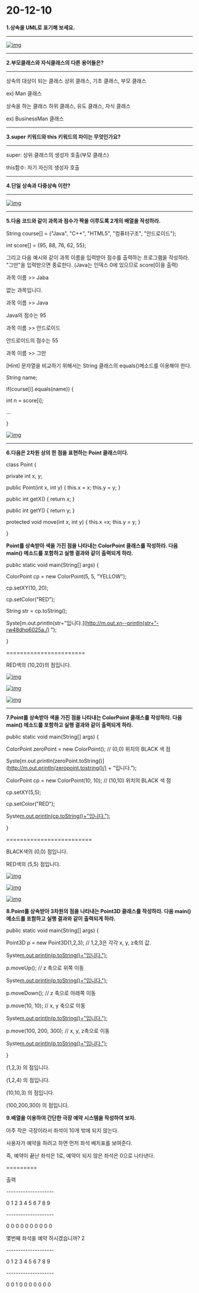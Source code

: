 # 20-12-10

**1.상속을 UML로 표기해 보세요.**

****

[![img](https://postfiles.pstatic.net/MjAyMDEyMTBfNjgg/MDAxNjA3NjAwODYxNjUx.Cx5GqI4qWTd5_wLFu4wHpF3GwVG9hJsXdBqohJlksqog.iRfQ_j3VROVcIoNQGaAoOTCtce9OsiMiDnVGmjogHPkg.PNG.o_oax/Untitled_Diagram.png?type=w966)](https://blog.naver.com/PostView.nhn?blogId=o_oax&logNo=222169589305&categoryNo=1&parentCategoryNo=0&viewDate=&currentPage=2&postListTopCurrentPage=&from=&userTopListOpen=true&userTopListCount=5&userTopListManageOpen=false&userTopListCurrentPage=2#)

****

**2.부모클래스와 자식클래스의 다른 용어들은?**

****

상속의 대상이 되는 클래스 상위 클래스, 기초 클래스, 부모 클래스

ex) Man 클래스

상속을 하는 클래스 하위 클래스, 유도 클래스, 자식 클래스

ex) BusinessMan 클래스

****

**3.super 키워드와 this 키워드의 차이는 무엇인가요?**

****

super: 상위 클래스의 생성자 호출(부모 클래스)

this함수: 자기 자신의 생성자 호출

****

**4.단일 상속과 다중상속 이란?**

****

[![img](https://postfiles.pstatic.net/MjAyMDEyMTBfMTUg/MDAxNjA3NTY1NTE0MjE2.MbqPB6T2o49nUelMw4neY6D8ybLwRvyJ_Y9ul1LbNC0g.Rbt1FPXi27uPWKACiHGxzfDrriqOP-TmesQvPhXq3pgg.PNG.o_oax/image.png?type=w966)](https://blog.naver.com/PostView.nhn?blogId=o_oax&logNo=222169589305&categoryNo=1&parentCategoryNo=0&viewDate=&currentPage=2&postListTopCurrentPage=&from=&userTopListOpen=true&userTopListCount=5&userTopListManageOpen=false&userTopListCurrentPage=2#)

****

**5.다음 코드와 같이 과목과 점수가 짝을 이루도록 2개의 배열을 작성하라.**



String course[] = {"Java", "C++", "HTML5", "컴퓨터구조", "안드로이드"};

int score[] = {95, 88, 76, 62, 55};

그리고 다음 예시와 같이 과목 이름을 입력받아 점수를 출력하는 프로그램을 작성하라. "그만"을 입력받으면 종료한다. (Java는 인덱스 0에 있으므로 score[0]을 출력)



과목 이름 >> Jaba

없는 과목입니다.

과목 이름 >> Java

Java의 점수는 95

과목 이름 >> 안드로이드

안드로이드의 점수는 55

과목 이름 >> 그만

[Hint] 문자열을 비교하기 위해서는 String 클래스의 equals()메소드를 이용해야 한다.



String name;

if(course[i].equals(name)) {

int n = score[i];

...

}



[![img](https://postfiles.pstatic.net/MjAyMDEyMTBfMjk3/MDAxNjA3NTkyODYyNDI3.xc6W9tTfpuCy_V_PV2kBveVo0QCThtVXfzzioJ5o_BMg.qGHITIaUHVv_s_4IMxe4mVzAbTkibnR7Q-38Z-7UaTMg.PNG.o_oax/image.png?type=w966)](https://blog.naver.com/PostView.nhn?blogId=o_oax&logNo=222169589305&categoryNo=1&parentCategoryNo=0&viewDate=&currentPage=2&postListTopCurrentPage=&from=&userTopListOpen=true&userTopListCount=5&userTopListManageOpen=false&userTopListCurrentPage=2#)

****

**6.다음은 2차원 상의 한 점을 표현하는 Point 클래스이다.**



class Point {

private int x, y;

public Point(int x, int y) { this.x = x; this.y = y; }

public int getX() { return x; }

public int getY() { return y; }

protected void move(int x, int y) { this.x =x; this.y = y; }

}





**Point를 상속받아 색을 가진 점을 나타내는 ColorPoint 클래스를 작성하라. 다음 main() 메소드를 포함하고 실행 결과와 같이 출력되게 하라.**



public static void main(String[] args) {

ColorPoint cp = new ColorPoint(5, 5, "YELLOW");

cp.setXY(10, 20);

cp.setColor("RED");

String str = cp.toString();

Syste[m.out.println(str+"입니다.](http://m.out.xn--println(str+"-rw48dhp6025a./) ");

}



=======================

RED색의 (10,20)의 점입니다. 

[![img](https://postfiles.pstatic.net/MjAyMDEyMTBfOCAg/MDAxNjA3NTk3ODczMzUw.APxE0VROPNZ3_HK4tHqV5TIF1Z47FsyqlAO41e4sspsg.M6hL2RZK6Ve7gBu-eYjO8_g1d4YAG-Tc7h2fzxYQvxQg.PNG.o_oax/image.png?type=w966)](https://blog.naver.com/PostView.nhn?blogId=o_oax&logNo=222169589305&categoryNo=1&parentCategoryNo=0&viewDate=&currentPage=2&postListTopCurrentPage=&from=&userTopListOpen=true&userTopListCount=5&userTopListManageOpen=false&userTopListCurrentPage=2#)

[![img](https://postfiles.pstatic.net/MjAyMDEyMTBfMTA0/MDAxNjA3NTk3ODg2Mzc3.uNDm5maozI5udkN6sREC4mEtgOqXFU5MU2OZaKC486cg.297tupNASqsx12ioLUWYH1vpperRohCtCko9b4YaHdwg.PNG.o_oax/image.png?type=w966)](https://blog.naver.com/PostView.nhn?blogId=o_oax&logNo=222169589305&categoryNo=1&parentCategoryNo=0&viewDate=&currentPage=2&postListTopCurrentPage=&from=&userTopListOpen=true&userTopListCount=5&userTopListManageOpen=false&userTopListCurrentPage=2#)

[![img](https://postfiles.pstatic.net/MjAyMDEyMTBfNjQg/MDAxNjA3NTk3OTEyNzIy.s536gYPM6jWShVza6g92uwH4fWY9v5tcL0NcAu2_vdUg.eOg50gg2_OhteDfzbN_yrG_SlzKwcWVZurN47dQ7d4Ag.PNG.o_oax/image.png?type=w966)](https://blog.naver.com/PostView.nhn?blogId=o_oax&logNo=222169589305&categoryNo=1&parentCategoryNo=0&viewDate=&currentPage=2&postListTopCurrentPage=&from=&userTopListOpen=true&userTopListCount=5&userTopListManageOpen=false&userTopListCurrentPage=2#)

****

**7.Point를 상속받아 색을 가진 점을 나타내는 ColorPoint 클래스를 작성하라. 다음 main() 메소드를 포함하고 실행 결과와 같이 출력되게 하라.**



public static void main(String[] args) {

ColorPoint zeroPoint = new ColorPoint(); // (0,0) 위치의 BLACK 색 점

Syste[m.out.println(zeroPoint.toString()](http://m.out.println(zeropoint.tostring()/) + "입니다.");

ColorPoint cp = new ColorPoint(10, 10); // (10,10) 위치의 BLACK 색 점

cp.setXY(5,5);

cp.setColor("RED");

Syste[m.out.println(cp.toString()+"입니다.");](http://m.out.println(cp.tostring()+"입니다.")%3B/)

}

=========================

BLACK색의 (0,0) 점입니다.

RED색의 (5,5) 점입니다.

[![img](https://postfiles.pstatic.net/MjAyMDEyMTBfNTgg/MDAxNjA3NjAwMzY2MTg0.0RROZJyUPTBKNAOkCV2fGaoe1gg3qegUhS62NRwcJpYg.HsrT08KlsIMlBEpW4ti2Uz2lmGnG9UpKbgp8yyve_oIg.PNG.o_oax/image.png?type=w966)](https://blog.naver.com/PostView.nhn?blogId=o_oax&logNo=222169589305&categoryNo=1&parentCategoryNo=0&viewDate=&currentPage=2&postListTopCurrentPage=&from=&userTopListOpen=true&userTopListCount=5&userTopListManageOpen=false&userTopListCurrentPage=2#)

[![img](https://postfiles.pstatic.net/MjAyMDEyMTBfMjg2/MDAxNjA3NjAwMzc5ODMw.GQZvg00L3lDs1qJHzB9SIohGFxu6uhv9b57tLVCmpgEg.FTO_ZtKVOfbVYCPdfYvJpC_I2t700ktPm7hQ2TIW0-Ug.PNG.o_oax/image.png?type=w966)](https://blog.naver.com/PostView.nhn?blogId=o_oax&logNo=222169589305&categoryNo=1&parentCategoryNo=0&viewDate=&currentPage=2&postListTopCurrentPage=&from=&userTopListOpen=true&userTopListCount=5&userTopListManageOpen=false&userTopListCurrentPage=2#)

[![img](https://postfiles.pstatic.net/MjAyMDEyMTBfMTUy/MDAxNjA3NjAwMzk0MTA2.iW68Dz45ANjnzWOY6P0k6K8YO0Bce5txgEqmRhsxGCkg.jUHC6t8MpXNt5h2xNhJSkWaxpGL6i903EL1KwGW4lisg.PNG.o_oax/image.png?type=w966)](https://blog.naver.com/PostView.nhn?blogId=o_oax&logNo=222169589305&categoryNo=1&parentCategoryNo=0&viewDate=&currentPage=2&postListTopCurrentPage=&from=&userTopListOpen=true&userTopListCount=5&userTopListManageOpen=false&userTopListCurrentPage=2#)

**8.Point를 상속받아 3차원의 점을 나타내는 Point3D 클래스를 작성하라. 다음 main() 메소드를 포함하고 실행 결과와 같이 출력되게 하라.**



public static void main(String[] args) {

Point3D p = new Point3D(1,2,3); // 1,2,3은 각각 x, y, z축의 값.

Syste[m.out.println(p.toString()+"입니다.");](http://m.out.println(p.tostring()+"입니다.")%3B/)

p.moveUp(); // z 축으로 위쪽 이동

Syste[m.out.println(p.toString()+"입니다.");](http://m.out.println(p.tostring()+"입니다.")%3B/)

p.moveDown(); // z 축으로 아래쪽 이동

p.move(10, 10); // x, y 축으로 이동

Syste[m.out.println(p.toString()+"입니다.");](http://m.out.println(p.tostring()+"입니다.")%3B/)

p.move(100, 200, 300); // x, y, z축으로 이동

Syste[m.out.println(p.toString()+"입니다.");](http://m.out.println(p.tostring()+"입니다.")%3B/)

}

(1,2,3) 의 점입니다.

(1,2,4) 의 점입니다.

(10,10,3) 의 점입니다.

(100,200,300) 의 점입니다.





**9.배열을 이용하여 간단한 극장 예약 시스템을 작성하여 보자.**



아주 작은 극장이라서 좌석이 10개 밖에 되지 않는다.



사용자가 예약을 하려고 하면 먼저 좌석 배치표를 보여준다.



즉, 예약이 끝난 좌석은 1로, 예약이 되지 않은 좌석은 0으로 나타낸다.

=========

출력

\--------------------

0 1 2 3 4 5 6 7 8 9

\--------------------

0 0 0 0 0 0 0 0 0 0



몇번째 좌석을 예약 하시겠습니까? 2

\--------------------

0 1 2 3 4 5 6 7 8 9

\--------------------

0 0 1 0 0 0 0 0 0 0